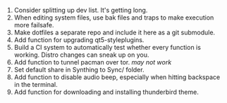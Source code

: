 1. Consider splitting up dev list. It's getting long.
2. When editing system files, use bak files and traps to make execution more
   failsafe.
3. Make dotfiles a separate repo and include it here as a git submodule.
4. Add function for upgrading qt5-styleplugins.
5. Build a CI system to automatically test whether every function is working.
   Distro changes can sneak up on you.
6. Add function to tunnel pacman over tor. *may not work*
7. Set default share in Synthing to Sync/ folder.
8. Add function to disable audio beep, especially when hitting backspace in the
   terminal.
9. Add function for downloading and installing thunderbird theme.
